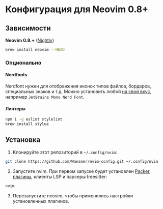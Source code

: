 # Конфигурация для Neovim 0.8+

## Зависимости

**Neovim 0.8.+** ([Nightly](https://github.com/neovim/neovim/releases/nightly))

```bash
brew install neovim --HEAD
```

### Опционально

#### Nerdfonts

Nerdfont нужен для отображения иконок типов файлов, бордеров, специальных знаков
и т.д. Можно установить любой [на свой вкус](https://www.nerdfonts.com),
например `JetBrains Mono Nerd Font`.

#### Линтеры

```bash
npm i -g eslint stylelint
brew install stylua
```

## Установка

1. Клонируйте этот репозиторий в `~/.config/nvim`:

```bash
git clone https://github.com/Wansmer/nvim-config.git ~/.config/nvim
```

2. Запустите nvim. При первом запуске будет установлен [Packer](https://github.com/wbthomason/packer.nvim), [плагины](/lua/plugins.lua), клиенты LSP и парсеры treesitter:

```bash
nvim
```

3. Перезапустите neovim, чтобы применились настройки установленных плагинов.
